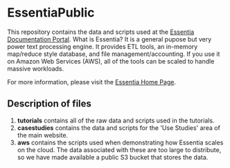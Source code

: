 # EssentiaPublic

This repository contains the data and scripts used at the [Essentia Documentation Portal](http://www.auriq.net/documentation/).
What is Essentia? It is a general pupose but very power text processing engine.  It provides ETL tools, an in-memory map/reduce style database, and file management/accounting.  If you use it on Amazon Web Services (AWS), all of the tools can be scaled to handle massive workloads.

For more information, please visit the [Essentia Home Page](http://www.auriq.net).

## Description of files


1. **tutorials** contains all of the raw data and scripts used in the tutorials.
2. **casestudies** contains the data and scripts for the 'Use Studies' area of
   the main website.
3. **aws** contains the scripts used when demonstrating how Essentia scales on the cloud.
   The data associated with these are too large to distribute, so we have made available
   a public S3 bucket that stores the data.
